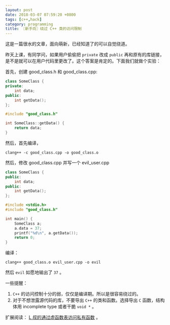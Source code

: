 ```yaml
---
layout: post
date: 2018-03-07 07:59:20 +0800
tags: [c++,hack]
category: programming
title: 〖新手向〗绕过 C++ 类的访问限制
---
```


这是一篇很水的文章，面向萌新，已经知道了的可以自觉绕道。

昨天上课，有同学问，如果用户偷偷把 `private` 改成 `public` 再和原有的库链接，是不是就可以在用户代码里更改了。这个答案是肯定的。下面我们就做个实验：

首先，创建 good_class.h 和 good_class.cpp:

```c++
class SomeClass {
private:
    int data;
public:
    int getData();
};
```

```c++
#include "good_class.h"

int SomeClass::getData() {
    return data;
}
```

然后，首先编译，

```shell
clang++ -c good_class.cpp -o good_class.o
```

然后，修改 good_class.cpp 并写一个 evil_user.cpp

```c++
class SomeClass {
public:
    int data;
public:
    int getData();
};
```

```c++
#include <stdio.h>
#include "good_class.h"

int main() {
    SomeClass a;
    a.data = 37;
    printf("%d\n", a.getData());
    return 0;
}
```

编译：

```shell
clang++ good_class.o evil_user.cpp -o evil
```

然后 `evil` 如愿地输出了 `37` 。

一些提醒：

1. `C++` 的访问控制十分的弱，仅仅是编译期。所以是很容易绕过的。
2. 对于不想泄露源代码的库，不要导出 `C++` 的类和函数。选择导出 `C` 函数，结构体用 incomplete type 或者干脆 `void *` 。

扩展阅读： [L 叔的通过虚函数表访问私有函数](https://liam0205.me/2018/01/23/crack-private-member-function-by-vtable/) 。
